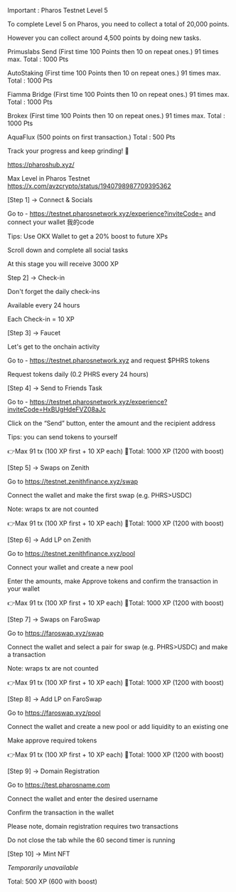 
Important : Pharos Testnet Level 5 

To complete Level 5 on Pharos, you need to collect a total of 20,000 points.

However you can collect around 4,500 points by doing new tasks.

Primuslabs Send 
(First time 100 Points then 10 on repeat ones.)  91 times max.
Total : 1000 Pts

AutoStaking
(First time 100 Points then 10 on repeat ones.)  91 times max.
Total : 1000 Pts

Fiamma Bridge
(First time 100 Points then 10 on repeat ones.)  91 times max.
Total : 1000 Pts

Brokex
(First time 100 Points then 10 on repeat ones.)  91 times max.
Total : 1000 Pts

AquaFlux
(500 points on first transaction.)
Total : 500 Pts

Track your progress and keep grinding! 💪


 https://pharoshub.xyz/
 
 Max Level in Pharos Testnet https://x.com/avzcrypto/status/1940798987709395362

 [Step 1]  → Connect & Socials  

Go to - https://testnet.pharosnetwork.xyz/experience?inviteCode= and connect your wallet   我的code

Tips: Use OKX Wallet to get a 20% boost to future XPs  

Scroll down and complete all social tasks  

At this stage you will receive 3000 XP

Step 2]  → Check-in

Don't forget the daily check-ins

Available every 24 hours

Each Check-in = 10 XP


[Step 3]  → Faucet

Let's get to the onchain activity

Go to -  https://testnet.pharosnetwork.xyz and request $PHRS tokens


Request tokens daily (0.2 PHRS every 24 hours)

[Step 4]  → Send to Friends Task

Go to - https://testnet.pharosnetwork.xyz/experience?inviteCode=HxBUgHdeFVZ08aJc

Click on the “Send” button, enter the amount and the recipient address

Tips: you can send tokens to yourself

👉Max 91 tx (100 XP first + 10 XP each)
🎯Total: 1000 XP (1200 with boost)

[Step 5]  → Swaps on Zenith

Go to https://testnet.zenithfinance.xyz/swap

Connect the wallet and make the first swap (e.g. PHRS>USDC)

Note: wraps tx are not counted

👉Max 91 tx (100 XP first + 10 XP each)
🎯Total: 1000 XP (1200 with boost)


[Step 6]  → Add LP on Zenith

Go to https://testnet.zenithfinance.xyz/pool

Connect your wallet and create a new pool

Enter the amounts, make Approve tokens and confirm the transaction in your wallet

👉Max 91 tx (100 XP first + 10 XP each)
🎯Total: 1000 XP (1200 with boost)


[Step 7]  → Swaps on FaroSwap

Go to https://faroswap.xyz/swap

Connect the wallet and select a pair for swap (e.g. PHRS>USDC) and make a transaction

Note: wraps tx are not counted

👉Max 91 tx (100 XP first + 10 XP each)
🎯Total: 1000 XP (1200 with boost)

[Step 8]  → Add LP on FaroSwap

Go to https://faroswap.xyz/pool

Connect the wallet and create a new pool or add liquidity to an existing one

Make approve required tokens

👉Max 91 tx (100 XP first + 10 XP each)
🎯Total: 1000 XP (1200 with boost)

[Step 9]  → Domain Registration

Go to https://test.pharosname.com

Connect the wallet and enter the desired username

Confirm the transaction in the wallet

Please note, domain registration requires two transactions

Do not close the tab while the 60 second timer is running


[Step 10]  → Mint NFT

*Temporarily unavailable*

Total: 500 XP (600 with boost)
